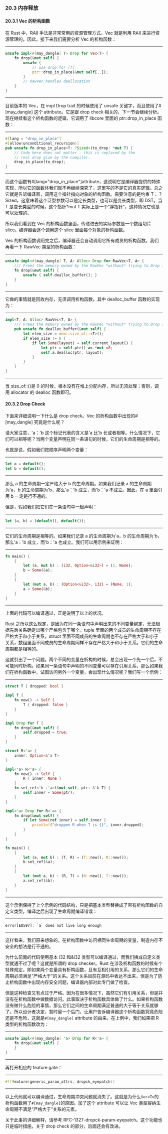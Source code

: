 ### 20.3 内存释放

#### 20.3.1 Vec 的析构函数

在 Rust 中，RAII 手法是非常常用的资源管理方式。Vec 就是利用 RAII 来进行资源管理的。因此，接下来我们需要分析 Vec 的析构函数：

---

```rust
unsafe impl<#[may_dangle] T> Drop for Vec<T> {
    fn drop(&mut self) {
        unsafe {
            // use drop for [T]
            ptr::drop_in_place(&mut self[..]);
        }
        // RawVec handles deallocation
    }
}
```

---

目前版本的 Vec，在 impl Drop trait 的时候使用了 unsafe 关键字，而且使用了#\[may\_dangle\] 这个 attribute。它是跟 drop check 相关的，下一节会继续分析。现在继续看这个析构函数的逻辑，它调用了 libcore 里面的 ptr::drop\_in\_place 函数：

---

```rust
#[lang = "drop_in_place"]
#[allow(unconditional_recursion)]
pub unsafe fn drop_in_place<T: ?Sized>(to_drop: *mut T) {
    // Code here does not matter - this is replaced by the
    // real drop glue by the compiler.
    drop_in_place(to_drop);
}
```

---

而这个函数有#\[lang="drop\_in\_place"\]attribute，这说明它是编译器提供的特殊实现，所以它的函数体我们就不再继续深究了，这里写的不是它的真实逻辑。总之它就是告诉编译器，调用这个指针指向对象的析构函数。需要注意的是约束 T：？Sized，这意味着这个泛型参数可以是定长类型，也可以是变长类型，即 DST。当 T 是变长类型的时候，这个指针\*mut T 实际上是一个“胖指针”，这种情况它也是可以处理的。

所以我们看到在 Vec 的析构函数里面，传递进去的实际参数是一个数组切片 slice。编译器会逐个调用这个 slice 里面每个对象的析构函数。

Vec 的析构函数调用完之后，编译器还会自动调用它所有成员的析构函数。我们再看一下 RawVec 类型的析构函数：

---

```rust
unsafe impl<#[may_dangle] T, A: Alloc> Drop for RawVec<T, A> {
    /// Frees the memory owned by the RawVec *without* trying to Drop its contents.
    fn drop(&mut self) {
        unsafe { self.dealloc_buffer(); }
    }
}
```

---

它做的事情就是回收内存，无须调用析构函数。其中 dealloc\_buffer 函数的实现为：

---

```rust
impl<T, A: Alloc> RawVec<T, A> {
    /// Frees the memory owned by the RawVec *without* trying to Drop its contents.
    pub unsafe fn dealloc_buffer(&mut self) {
        let elem_size = mem::size_of::<T>();
        if elem_size != 0 {
            if let Some(layout) = self.current_layout() {
                let ptr = self.ptr() as *mut u8;
                self.a.dealloc(ptr, layout);
            }
        }
    }
}
```

---

当 size\_of::<T>()是 0 的时候，根本没有在堆上分配内存，所以无须处理；否则，调用 allocator 的 dealloc 函数即可。

#### 20.3.2 Drop Check

下面来详细说明一下什么是 drop check。Vec 的析构函数中出现的#\[may\_dangle\] 究竟是什么呢？

请大家注意，'a：'b 这个标记代表的含义是'a 比'b 长或者相等。什么情况下，它们可以相等呢？当两个变量声明在同一条语句的时候，它们的生命周期是相等的。

也就是说，假如我们按顺序声明两个变量：

---

```rust
let a = default();
let b = default();
```

---

那么 a 的生命周期一定严格大于 b 的生命周期。如果我们记录 a 的生命周期为'a，b 的生命周期为'b，那么'a：'b 成立，而'b：'a 不成立。因此，在 a 里面引用 b 一定是行不通的。

但是，假如我们把它们在一条语句中一起声明：

---

```rust
let (a, b) = (default(), default());
```

---

它们的生命周期是相等的。如果我们记录 a 的生命周期为'a，b 的生命周期为'b，那么'a：'b 成立，而'b：'a 也成立。我们可以用示例来证明：

---

```rust
fn main() {
    {
        let (a, mut b) : (i32, Option<&i32>) = (1, None);
        b = Some(&a);
    }
    {
        let (mut a, b) : (Option<&i32>, i32) = (None, 1);
        a = Some(&b);
    }
}
```

---

上面的代码可以编译通过，正是说明了以上的状况。

Rust 之所以这么规定，是因为在同一条语句中声明出来的不同变量绑定，无法根据先后关系确定出哪个严格包含于哪个。tuple 里面的两个成员的生命周期不存在严格大于和小于关系，struct 里面不同成员的生命周期也不存在严格大于和小于关系，数组里面不同成员的生命周期同样不存在严格大于和小于关系。它们的生命周期都是相等的。

这就引出了一个问题。两个不同的变量在析构的时候，总会出现一个先一个后，不可能同时析构。如果同一条语句中声明的不同变量可以存在引用关系，那么如果我们在析构函数中，试图访问另外一个变量，会出现什么情况呢？我们写一个示例：

---

```rust
struct T { dropped: bool }

impl T {
    fn new() -> Self {
        T { dropped: false }
    }
}

impl Drop for T {
    fn drop(&mut self) {
        self.dropped = true;
    }
}

struct R<'a> {
    inner: Option<&'a T>
}

impl<'a> R<'a> {
    fn new() -> Self {
        R { inner: None }
    }
    fn set_ref<'b :'a>(&mut self, ptr: &'b T) {
        self.inner = Some(ptr);
    }
}

impl<'a> Drop for R<'a> {
    fn drop(&mut self) {
        if let Some(ref inner) = self.inner {
            println!("droppen R when T is {}", inner.dropped);
        }
    }
}

fn main() {
    {
        let (a, mut b) : (T, R) = (T::new(), R::new());
        b.set_ref(&a);
    }
    {
        let (mut a, b) : (R, T) = (R::new(), T::new());
        a.set_ref(&b);
    }
}
```

---

这个示例保持了上个示例的代码结构，只是把基本类型替换成了带有析构函数的自定义类型。编译之后出现了生命周期编译错误：

---

```rust
error[E0597]: `a` does not live long enough
```

---

这样看来，我们原来想象的，在析构函数中访问相同生命周期的变量，制造内存不安全的想法是行不通的。

为什么前面的代码使用基本 i32 和&i32 类型可以编译通过，而我们换成自定义类型就通不过了呢？这就是所谓的 drop checker。Rust 在涉及析构函数的时候有个特殊规定，即如果两个变量具有析构函数，且有互相引用的关系，那么它们的生命周期必须满足“严格大于”的关系。这个关系目前在源码中表达不出来，但是为了防止析构函数中出现内存安全问题，编译器内部对此专门做了检查。

但是这种检查又有点过于严格。因为在很多情况下，虽然它们有引用关系，但是并没有在析构函数中做数据访问。此事取决于析构函数具体做了什么。如果析构函数没有做什么危险的事情，那么它们之间的生命周期满足普通的大于等于关系就够了。所以设计者决定，暂时留一个后门，让用户告诉编译器这个析构函数究竟危险还是不危险，这就是`#[may_dangle]` attribute 的由来。在上例中，我们如果把 R 类型的析构函数改为：

---

```rust
unsafe impl<#[may_dangle] 'a> Drop for R<'a> {
    fn drop(&mut self) {
    }
}
```

---

再打开相应的 feature gate：

---

```rust
#![feature(generic_param_attrs, dropck_eyepatch)]
```

---

以上代码就可以编译通过，生命周期冲突问题就消失了。这就是为什么`Vec<T>`的析构函数用了`#[may_dangle]`的原因。加了这个 attribute 可以让 Vec 类型容纳生命周期不满足“严格大于”关系的元素。

关于此事的详细解释，请参考 RFC-1327-dropck-param-eyepatch。这个功能也只是临时措施，关于 drop check 的部分，后面还会有改进。
